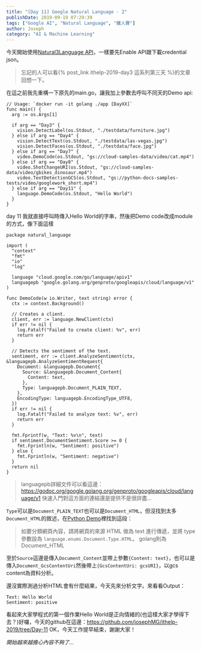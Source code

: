 ```yaml
---
title: "[Day 11] Google Natural Language - 2"
publishDate: 2019-09-19 07:29:39
tags: ["Google AI", "Natural Language", "鐵人賽"]
author: Joseph
category: "AI & Machine Learning"
---
```

今天開始使用[Natural3Language API](https://cloud.google.com/natural-language/docs/quickstart-client-libraries)，一樣要先Enable API跟下載credential json。
> 忘記的人可以看{% post_link ithelp-2019-day3 這系列第三天 %}的文章回想一下。

在這之前我先重構一下原先的main.go，讓我加上參數去呼叫不同天的Demo api:
```golang
// Usage: `docker run -it golang ./app [DayXX]`
func main() {
  arg := os.Args[1]

  if arg == "Day3" {
    vision.DetectLabel(os.Stdout, "./testdata/furniture.jpg")
  } else if arg == "Day4" {
    vision.DetectText(os.Stdout, "./testdata/las-vegas.jpg")
    vision.DetectFaces(os.Stdout, "./testdata/face.jpg")
  } else if arg == "Day7" {
    video.DemoCode(os.Stdout, "gs://cloud-samples-data/video/cat.mp4")
  } else if arg == "Day8" {
    video.ShotChangeURI(os.Stdout, "gs://cloud-samples-data/video/gbikes_dinosaur.mp4")
    video.TextDetectionGCS(os.Stdout, "gs://python-docs-samples-tests/video/googlework_short.mp4")
  } else if arg == "Day11" {
    language.DemoCode(os.Stdout, "Hello World")
  }
}
```
<!-- more -->

day 11 我就直接呼叫時傳入Hello World的字串，然後把Demo code改成module的方式，像下面這樣
```golang
package natural_language

import (
  "context"
  "fmt"
  "io"
  "log"

  language "cloud.google.com/go/language/apiv1"
  languagepb "google.golang.org/genproto/googleapis/cloud/language/v1"
)

func DemoCode(w io.Writer, text string) error {
  ctx := context.Background()

  // Creates a client.
  client, err := language.NewClient(ctx)
  if err != nil {
    log.Fatalf("Failed to create client: %v", err)
    return err
  }

  // Detects the sentiment of the text.
  sentiment, err := client.AnalyzeSentiment(ctx, &languagepb.AnalyzeSentimentRequest{
    Document: &languagepb.Document{
      Source: &languagepb.Document_Content{
        Content: text,
      },
      Type: languagepb.Document_PLAIN_TEXT,
    },
    EncodingType: languagepb.EncodingType_UTF8,
  })
  if err != nil {
    log.Fatalf("Failed to analyze text: %v", err)
    return err
  }

  fmt.Fprintf(w, "Text: %v\n", text)
  if sentiment.DocumentSentiment.Score >= 0 {
    fmt.Fprintln(w, "Sentiment: positive")
  } else {
    fmt.Fprintln(w, "Sentiment: negative")
  }
  return nil
}
```

> languagepb詳細文件可以看這邊：https://godoc.org/google.golang.org/genproto/googleapis/cloud/language/v1
> 快速入門對這方面的連結還是提供不是很詳盡...

`Type`可以是`Document_PLAIN_TEXT`也可以是`Document_HTML`，但沒找到太多`Document_HTML`的敘述，在[Python Demo](https://cloud.google.com/natural-language/docs/classify-text-tutorial?hl=zh-tw)裡找到這段：
> 如要分類網頁內容，請將網頁的來源 HTML 做為 text 進行傳遞，並將 type 參數設為 `language.enums.Document.Type.HTML`。
> golang則為Document_HTML

至於`Source`這邊是傳入`Document_Content`並帶上參數`{Content: text}`，也可以是傳入`Document_GcsContentUri`然後帶上`{GcsContentUri: gcsURI}`，以gcs content為資料分析。

還沒實際測過分析HTML會有什麼結果，今天先來分析文字。來看看Output：
```shell
Text: Hello World
Sentiment: positive
```

看起來大家學程式的第一個作業Hello World是正向情緒的(也這樣大家才學得下去？)好囉，今天的github在這邊：https://github.com/josephMG/ithelp-2019/tree/Day-11
OK，今天工作提早結束，謝謝大家！

*開始越來越擔心內容不夠了...*

